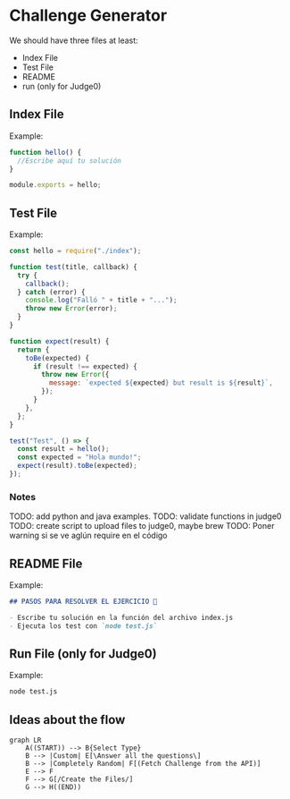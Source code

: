 # Challenge Generator

We should have three files at least:

- Index File
- Test File
- README
- run (only for Judge0)

## Index File

Example:

```javascript
function hello() {
  //Escribe aquí tu solución
}

module.exports = hello;
```

## Test File

Example:

```javascript
const hello = require("./index");

function test(title, callback) {
  try {
    callback();
  } catch (error) {
    console.log("Falló " + title + "...");
    throw new Error(error);
  }
}

function expect(result) {
  return {
    toBe(expected) {
      if (result !== expected) {
        throw new Error({
          message: `expected ${expected} but result is ${result}`,
        });
      }
    },
  };
}

test("Test", () => {
  const result = hello();
  const expected = "Hola mundo!";
  expect(result).toBe(expected);
});
```

### Notes

TODO: add python and java examples.
TODO: validate functions in judge0
TODO: create script to upload files to judge0, maybe brew
TODO: Poner warning si se ve aglún require en el código

## README File

Example:

```md
## PASOS PARA RESOLVER EL EJERCICIO 🚀

- Escribe tu solución en la función del archivo index.js
- Ejecuta los test con `node test.js`
```

## Run File (only for Judge0)

Example:

```bash
node test.js
```

## Ideas about the flow

```mermaid
graph LR
    A((START)) --> B{Select Type}
    B --> |Custom| E[\Answer all the questions\]
    B --> |Completely Random| F[(Fetch Challenge from the API)]
    E --> F
    F --> G[/Create the Files/]
    G --> H((END))
```
